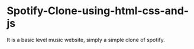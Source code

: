 # Spotify-Clone-using-html-css-and-js
It is a basic level music website, simply a simple clone of spotify.
